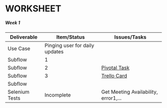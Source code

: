 # WORKSHEET

##### Week 1

| Deliverable   | Item/Status   |  Issues/Tasks
| ------------- | ------------  |  ------------
| Use Case      | Pinging user for daily updates          | &nbsp;
| Subflow      | 1             |  
| Subflow      | 2             |  [Pivotal Task](https://www.pivotaltracker.com/story/show/114636091)
| Subflow      | 3             |  [Trello Card](https://trello.com/c/diA1DaMw)
| Subflow      | &nbsp;        | &nbsp;
| Selenium Tests| Incomplete    | Get Meeting Availability, error1,...
